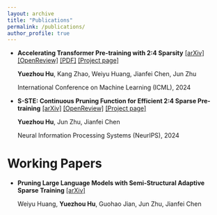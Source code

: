 ```yaml
---
layout: archive
title: "Publications"
permalink: /publications/
author_profile: true
---
```


- **Accelerating Transformer Pre-training with 2:4 Sparsity** [[arXiv]](https://arxiv.org/abs/2404.01847) [[OpenReview]](https://openreview.net/forum?id=kTaX87Zn6M) [[PDF]](https://proceedings.mlr.press/v235/hu24r.html) [[Project page]](https://github.com/huyz2023/2by4-pretrain)

  **Yuezhou Hu**, Kang Zhao, Weiyu Huang, Jianfei Chen, Jun Zhu

  International Conference on Machine Learning (ICML), 2024

- **S-STE: Continuous Pruning Function for Efficient 2:4 Sparse Pre-training** [[arXiv]](https://arxiv.org/abs/2409.09099) [[OpenReview]](https://openreview.net/forum?id=8abNCVJs2j) [[Project page]](https://github.com/huyz2023/2by4-pretrain)

  **Yuezhou Hu**, Jun Zhu, Jianfei Chen

  Neural Information Processing Systems (NeurIPS), 2024

# Working Papers

- **Pruning Large Language Models with Semi-Structural Adaptive Sparse Training** [[arXiv]](https://arxiv.org/abs/2407.20584)

  Weiyu Huang, **Yuezhou Hu**, Guohao Jian, Jun Zhu, Jianfei Chen
